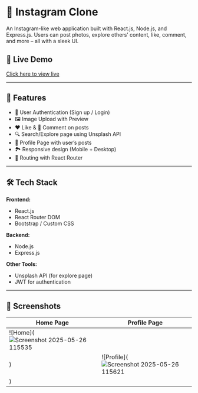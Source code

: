 # 📸 Instagram Clone

An Instagram-like web application built with React.js, Node.js, and Express.js. Users can post photos, explore others’ content, like, comment, and more – all with a sleek UI.

## 🔗 Live Demo
[Click here to view live](instagram-clone-xi-weld.vercel.app)

---

## 🚀 Features

- 🔐 User Authentication (Sign up / Login)
- 🖼️ Image Upload with Preview
- ❤️ Like & 💬 Comment on posts
- 🔍 Search/Explore page using Unsplash API
- 🧑 Profile Page with user’s posts
- 🏞️ Responsive design (Mobile + Desktop)
- 🧭 Routing with React Router

---

## 🛠️ Tech Stack

**Frontend:**
- React.js
- React Router DOM
- Bootstrap / Custom CSS

**Backend:**
- Node.js
- Express.js

**Other Tools:**
- Unsplash API (for explore page)
- JWT for authentication

---

## 📸 Screenshots

| Home Page | Profile Page |
|-----------|---------------|
| ![Home](![Screenshot 2025-05-26 115535](https://github.com/user-attachments/assets/bfbe133b-100f-4082-9758-018a882396b9)
) | ![Profile](![Screenshot 2025-05-26 115621](https://github.com/user-attachments/assets/e0b95fda-8421-457a-8f05-aba608afdcfc)
) |


